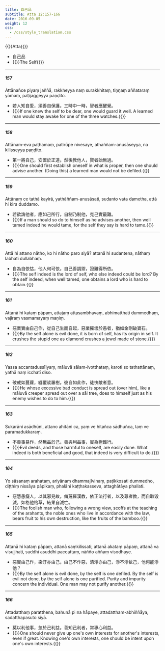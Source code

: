 ```yaml
---
title: 自己品
subtitle: Atta 12:157-166
date: 2016-09-05
weight: 12
css:
  - /css/style_translation.css
---
```


{{<subtitle>}}Atta{{</subtitle>}}

- 自己品
- {{<serif>}}The Self{{</serif>}}

---

##### 157

Attānañce piyaṃ jaññā, rakkheyya naṃ surakkhitaṃ, tiṇṇaṃ aññataraṃ yāmaṃ, paṭijaggeyya paṇḍito.

- 若人知自愛，須善自保護，三時中一時，智者應醒覺。
- {{<serif>}}If one knew the self to be dear, one would guard it well. A learned man would stay awake for one of the three watches.{{</serif>}}

---

##### 158

Attānam-eva paṭhamaṃ, patirūpe nivesaye, athaññam-anusāseyya, na kilisseyya paṇḍito.

- 第一將自己，安置於正道，然後教他人，賢者始無過。
- {{<serif>}}One should first establish oneself in what is proper, then one should advise another. (Doing this) a learned man would not be defiled.{{</serif>}}

---

##### 159

Attānaṃ ce tathā kayirā, yathāññam-anusāsati, sudanto vata dametha, attā hi kira duddamo.

- 若欲誨他者，應如己所行，自制乃制他，克己實最難。
- {{<serif>}}If a man should so do to himself as he advises another, then well tamed indeed he would tame, for the self they say is hard to tame.{{</serif>}}

---

##### 160

Attā hi attano nātho, ko hi nātho paro siyā? attanā hi sudantena, nāthaṃ labhati dullabhaṃ.

- 自為自依怙，他人何可依，自己善調禦，證難得所依。
- {{<serif>}}The self indeed is the lord of self, who else indeed could be lord? By the self indeed, when well tamed, one obtains a lord who is hard to obtain.{{</serif>}}

---

##### 161

Attanā hi kataṃ pāpaṃ, attajaṃ attasambhavaṃ, abhimatthati dummedhaṃ, vajiraṃ vasmamayaṃ maṇiṃ.

- 惡業實由自己作，從自己生而自起，惡業摧壞於愚者，猶如金剛破寶石。
- {{<serif>}}By the self alone is evil done, it is born of self, has its origin in self. It crushes the stupid one as diamond crushes a jewel made of stone.{{</serif>}}

---

##### 162

Yassa accantadussīlyaṃ, māluvā sālam-ivotthataṃ, karoti so tathattānaṃ, yathā naṃ icchatī diso.

- 破戒如蔓蘿，纏覆裟羅樹，彼自如此作，徒快敵者意。
- {{<serif>}}He whose excessive bad conduct is spread out (over him), like a māluvā creeper spread out over a sāl tree, does to himself just as his enemy wishes to do to him.{{</serif>}}

---

##### 163

Sukarāni asādhūni, attano ahitāni ca, yaṃ ve hitañca sādhuñca, taṃ ve paramadukkaraṃ.

- 不善事易作，然無益於己，善與利益事，實為極難行。
- {{<serif>}}Evil deeds, and those harmful to oneself, are easily done. What indeed is both beneficial and good, that indeed is very difficult to do.{{</serif>}}

---

##### 164

Yo sāsanaṃ arahataṃ, ariyānaṃ dhammajīvinaṃ, paṭikkosati dummedho, diṭṭhiṃ nissāya pāpikaṃ, phalāni kaṭṭhakasseva, attaghātāya phallati.

- 惡慧愚癡人，以其邪見故，侮蔑羅漢教，依正法行者，以及尊者教，而自取毀滅，如格他格草，結果自滅亡。
- {{<serif>}}The foolish man who, following a wrong view, scoffs at the teaching of the arahants, the noble ones who live in accordance with the law, bears fruit to his own destruction, like the fruits of the bamboo.{{</serif>}}

---

##### 165

Attanā hi kataṃ pāpaṃ, attanā saṃkilissati, attanā akataṃ pāpaṃ, attanā va visujjhati, suddhī asuddhi paccattaṃ, nāñño aññaṃ visodhaye.

- 惡實由己作，染汙亦由己，由己不作惡，清淨亦由己，淨不淨依己，他何能淨他？
- {{<serif>}}By the self alone is evil done, by the self is one defiled. By the self is evil not done, by the self alone is one purified. Purity and impurity concern the individual. One man may not purify another.{{</serif>}}

---

##### 166

Attadatthaṃ paratthena, bahunā pi na hāpaye, attadattham-abhiññāya, sadatthapasuto siyā.

- 莫以利他事，忽於己利益，善知己利者，常專心利益。
- {{<serif>}}One should never give up one's own interests for another's interests, even if great. Knowing one's own interests, one should be intent upon one's own interests.{{</serif>}}